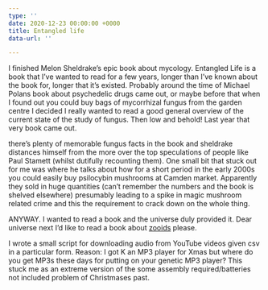 ```yaml
---
type: ''
date: 2020-12-23 00:00:00 +0000
title: Entangled life
data-url: ''

---
```

I finished Melon Sheldrake’s epic book about mycology. Entangled Life is a book  that I’ve wanted to read for a few years, longer than I’ve known about the book for, longer that it’s existed. Probably around the time of Michael Polans book about psychedelic drugs came out, or maybe before that when I found out you could buy bags of mycorrhizal fungus from the garden  centre I decided I really wanted to read a good general overview of the current state of the study of fungus. Then low and behold! Last year that very book came out.

there’s plenty of memorable fungus facts in the book and sheldrake distances himself from the more over the top speculations of people like Paul Stamett (whilst dutifully recounting them). One small bit that stuck out for me was where he talks about how for a short period in the early 2000s you could easily buy psilocybin mushrooms at Camden market. Apparently they sold in huge quantities (can’t remember the numbers and the book is shelved elsewhere) presumably leading to a spike in magic mushroom related crime and this the requirement to crack down on the whole thing.

ANYWAY. I wanted to read a book and the universe duly provided it. Dear universe next I’d like to read a book about [zooids](https://en.wikipedia.org/wiki/Zooid) please.

I wrote a small script for downloading audio from YouTube videos given csv  in a particular form. Reason: I got K an MP3 player for Xmas but where do you get MP3s these days for putting on your genetic MP3 player? This stuck me as an extreme version of the some assembly required/batteries not included problem of Christmases past.